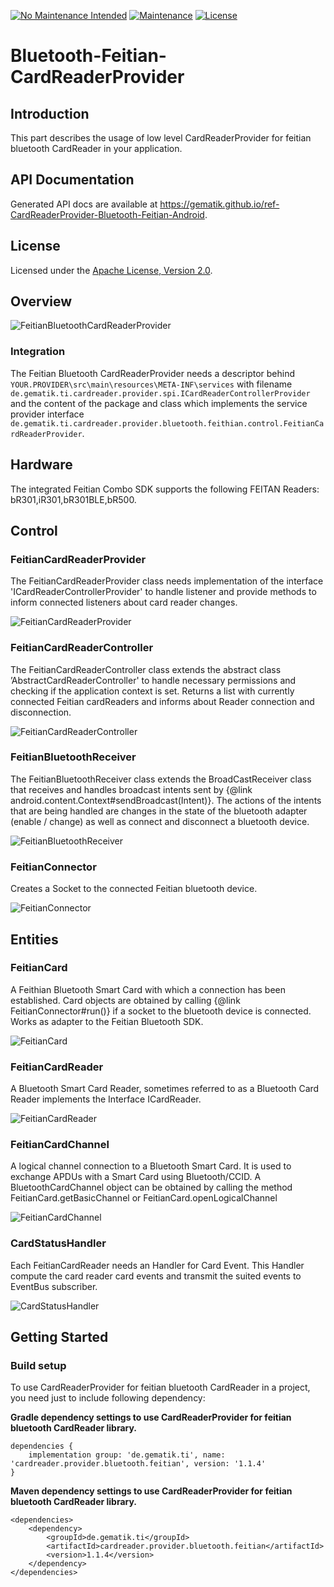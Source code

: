 [![No Maintenance Intended](http://unmaintained.tech/badge.svg)](http://unmaintained.tech/)
[![Maintenance](https://img.shields.io/badge/Maintained%3F-no-red.svg)](https://bitbucket.org/lbesson/ansi-colors)
[![License](https://img.shields.io/badge/License-Apache%202.0-blue.svg)](https://opensource.org/licenses/Apache-2.0)

# Bluetooth-Feitian-CardReaderProvider

## Introduction

This part describes the usage of low level CardReaderProvider for feitian bluetooth CardReader in your application.

## API Documentation

Generated API docs are available at <https://gematik.github.io/ref-CardReaderProvider-Bluetooth-Feitian-Android>.

## License

Licensed under the [Apache License, Version 2.0](https://www.apache.org/licenses/LICENSE-2.0).

## Overview

![FeitianBluetoothCardReaderProvider](cardreader.provider.bluetooth.feitian/doc/images/BFEICRP/generated/overview.png)

  

### Integration

The Feitian Bluetooth CardReaderProvider needs a descriptor behind `YOUR.PROVIDER\src\main\resources\META-INF\services` with filename
`de.gematik.ti.cardreader.provider.spi.ICardReaderControllerProvider` and the content of the package and class which implements the service provider interface
`de.gematik.ti.cardreader.provider.bluetooth.feithian.control.FeitianCardReaderProvider`.

## Hardware

The integrated Feitian Combo SDK supports the following FEITAN Readers: bR301,iR301,bR301BLE,bR500.

## Control

### FeitianCardReaderProvider

The FeitianCardReaderProvider class needs implementation of the interface 'ICardReaderControllerProvider' to handle listener and provide methods to inform connected listeners about card reader changes.

![FeitianCardReaderProvider](cardreader.provider.bluetooth.feitian/doc/images/BFEICRP/generated/FeitianCardReaderProvider.png)

  

### FeitianCardReaderController

The FeitianCardReaderController class extends the abstract class ’AbstractCardReaderController' to handle necessary permissions and checking if the application context is set.
Returns a list with currently connected Feitian cardReaders and informs about Reader connection and disconnection.

![FeitianCardReaderController](cardreader.provider.bluetooth.feitian/doc/images/BFEICRP/generated/FeitianCardReaderController.png)

  

### FeitianBluetoothReceiver

The FeitianBluetoothReceiver class extends the BroadCastReceiver class that receives and handles broadcast intents sent by {@link android.content.Context\#sendBroadcast(Intent)}.
The actions of the intents that are being handled are changes in the state of the bluetooth adapter (enable / change) as well as connect and disconnect a bluetooth device.

![FeitianBluetoothReceiver](cardreader.provider.bluetooth.feitian/doc/images/BFEICRP/generated/FeitianBluetoothReceiver.png)

  

### FeitianConnector

Creates a Socket to the connected Feitian bluetooth device.

![FeitianConnector](cardreader.provider.bluetooth.feitian/doc/images/BFEICRP/generated/FeitianConnector.png)

  

## Entities

### FeitianCard

A Feithian Bluetooth Smart Card with which a connection has been established.
Card objects are obtained by calling {@link FeitianConnector\#run()} if a socket to the bluetooth device is connected.
Works as adapter to the Feitian Bluetooth SDK.

![FeitianCard](cardreader.provider.bluetooth.feitian/doc/images/BFEICRP/generated/FeitianCard.png)

  

### FeitianCardReader

A Bluetooth Smart Card Reader, sometimes referred to as a Bluetooth Card Reader implements the Interface ICardReader.

![FeitianCardReader](cardreader.provider.bluetooth.feitian/doc/images/BFEICRP/generated/FeitianCardReader.png)

  

### FeitianCardChannel

A logical channel connection to a Bluetooth Smart Card.
It is used to exchange APDUs with a Smart Card using Bluetooth/CCID.
A BluetoothCardChannel object can be obtained by calling the method FeitianCard.getBasicChannel or FeitianCard.openLogicalChannel

![FeitianCardChannel](cardreader.provider.bluetooth.feitian/doc/images/BFEICRP/generated/FeitianCardChannel.png)

  

### CardStatusHandler

Each FeitianCardReader needs an Handler for Card Event.
This Handler compute the card reader card events and transmit the suited events to EventBus subscriber.

![CardStatusHandler](cardreader.provider.bluetooth.feitian/doc/images/BFEICRP/generated/cardstatushandler.png)

  

## Getting Started

### Build setup

To use CardReaderProvider for feitian bluetooth CardReader in a project, you need just to include following dependency:

**Gradle dependency settings to use CardReaderProvider for feitian bluetooth CardReader library.**

    dependencies {
        implementation group: 'de.gematik.ti', name: 'cardreader.provider.bluetooth.feitian', version: '1.1.4'
    }

**Maven dependency settings to use CardReaderProvider for feitian bluetooth CardReader library.**

    <dependencies>
        <dependency>
            <groupId>de.gematik.ti</groupId>
            <artifactId>cardreader.provider.bluetooth.feitian</artifactId>
            <version>1.1.4</version>
        </dependency>
    </dependencies>
